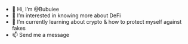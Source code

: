 - 👋 Hi, I’m @Bubuiee
- 👀 I’m interested in knowing more about DeFi
- 🌱 I’m currently learning about crypto & how to protect myself against fakes
- 📫 Send me a message

<!---
Bubuiee/Bubuiee is a ✨ special ✨ repository because its `README.md` (this file) appears on your GitHub profile.
You can click the Preview link to take a look at your changes.
--->
